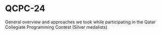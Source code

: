 # QCPC-24
General overview and approaches we took while participating in the Qatar Collegiate Programming Contest (Silver medalists)
